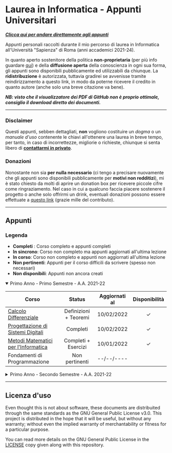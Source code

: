 # Laurea in Informatica - Appunti Universitari

[___Clicca qui per andare direttamente agli appunti___](#Appunti)

Appunti personali raccolti durante il mio percorso di laurea in Informatica all'Università "Sapienza" di Roma (anni accademici 2021-24).

In quanto aperto sostenitore della politica __non-proprietaria__ (per più info guardare [qui](https://en.wikipedia.org/wiki/Copyleft)) e della __diffusione aperta__ della conoscienza in ogni sua forma, gli appunti sono disponibili pubblicamente ed utilizzabili da chiunque. La __ridistribuzione__ è autorizzata, tuttavia gradirei se avvenisse tramite reindirizzamento a questo link, in modo da poterne ricevere il credito in quanto autore (anche solo una breve citazione va bene).

***NB: visto che il visualizzatore dei PDF di GitHub non è proprio ottimale, consiglio il download diretto dei documenti.***

____________

### Disclaimer

Questi appunti, sebben dettagliati, __non__ vogliono costituire un _dogma_ o un _manuale d'uso_ contenente le chiavi all'ottenere una laurea in breve tempo, per tanto, in caso di incorrettezze, migliorie o richieste, chiunque si senta libero di [__contattarmi in privato__](https://t.me/Exyss).


### Donazioni

Nonostante non sia **per nulla necessario** (ci tengo a precisare nuovamente che gli appunti sono disponibili pubblicamente per **motivi non redditizi**), mi è stato chiesto da molti di aprire un donation box per ricevere piccole cifre come ringraziamento. Nel caso in cui a qualcuno faccia piacere sostenere il progetto o anche solo offrirmi un drink, eventuali donazioni possono essere effettuate a [questo link](https://www.paypal.me/exysss) (grazie mille del contributo).

__________

## Appunti

### Legenda

- __Completi__ : Corso completo e appunti completi
- __In sincrono__: Corso non completo ma appunti aggiornati all'ultima lezione
- __In corso__: Corso non completo e appunti non aggiornati all'ultima lezione
- __Non pertinenti__: Appunti per il corso difficili da scrivere (spesso non necessari)
- __Non disponibili__: Appunti non ancora creati

<details open>
<summary>Primo Anno - Primo Semestre - A.A. 2021-22</summary>

| Corso | Status | Aggiornati al | Disponibilità |
| ----- | :----: | :-----------: | :-------------: |
| [Calcolo Differenziale](./Primo%20Anno/Calcolo%20Differenziale.pdf) | Definizioni + Teoremi | 10/02/2022 | &check; |
| [Progettazione di Sistemi Digitali](./Primo%20Anno/Progettazione%20di%20Sistemi%20Digitali.pdf) | Completi | 10/02/2022 |  &check; |
| [Metodi Matematici per l'Informatica](./Primo%20Anno/Metodi%20Matematici%20per%20l'Informatica.pdf) | Completi + Esercizi | 10/01/2022 | &check; |
| Fondamenti di Programmazione | Non pertinenti | --/--/---- | | 

</details>

<details>
<summary>Primo Anno - Secondo Semestre - A.A. 2021-22</summary>

Questo semestre non è ancora iniziato, pertanto gli appunti non sono ancora disponibili.

| Corso | Status | Aggiornati al | Disponibilità |
| ----- | :----: | :-----------: | :-------------: |
| Calcolo Integrale | ? | --/--/---- |  |
| Architettura degli Elaboratori | ? | --/--/---- |   |
| Introduzione agli Algoritmi | ? | --/--/---- |  |
| Metodologie di Programmazione | ? | --/--/---- | | 
</details>

________

## Licenza d'uso

Even thought this is not about software, these documents are distribuited through the same standards as the GNU General Public License v3.0. This project is distributed in the hope that it will be useful, but without any warranty; without even the implied warranty of merchantability or fitness for a particular purpose.

You can read more details on the GNU General Public License in the [LICENSE](./LICENSE) copy given along with this repository.
